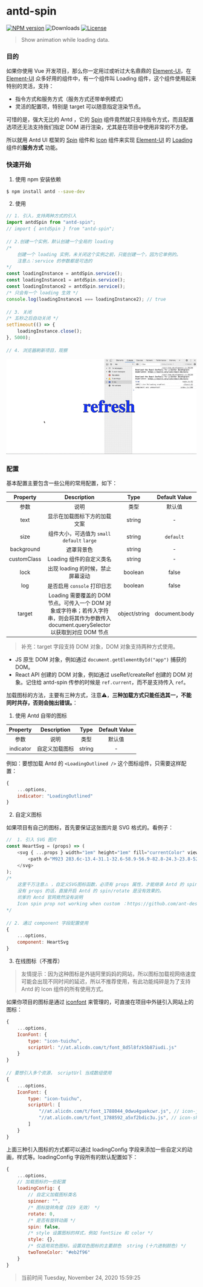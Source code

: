 # antd-spin

[![NPM version](https://img.shields.io/npm/v/antd-spin)](https://www.npmjs.com/package/antd-spin)
![Downloads](https://img.shields.io/npm/dw/antd-spin)
[![License](https://img.shields.io/npm/l/antd-spin)](./LICENSE)

> Show animation while loading data.

### 目的

如果你使用 Vue 开发项目，那么你一定用过或听过大名鼎鼎的 [Element-UI](https://element.eleme.cn/#/zh-CN/component/installation)，在 [Element-UI](https://element.eleme.cn/#/zh-CN/component/installation) 众多好用的组件中，有一个组件叫 Loading 组件，这个组件使用起来特别的灵活，支持：

- 指令方式和服务方式（服务方式还带单例模式）
- 灵活的配置项，特别是 target 可以随意指定渲染节点。

可惜的是，强大无比的 Antd ，它的 [Spin](https://ant.design/components/spin-cn/) 组件竟然就只支持指令方式，而且配置选项还无法支持我们指定 DOM 进行渲染，尤其是在项目中使用非常的不方便。

所以就用 Antd UI 框架的 [Spin](https://ant.design/components/spin-cn/) 组件和 [Icon](https://ant.design/components/icon-cn/) 组件来实现 [Element-UI](https://element.eleme.cn/#/zh-CN/component/installation) 的 [Loading](https://element.eleme.cn/#/zh-CN/component/loading) 组件的**服务方式** 功能。

### 快速开始

1. 使用 npm 安装依赖

```bash
$ npm install antd --save-dev
```

2. 使用

```js
// 1. 引入，支持两种方式的引入
import antdSpin from "antd-spin";
// import { antdSpin } from "antd-spin";

// 2.创建一个实例，默认创建一个全局的 loading
/* 
    创建一个 loading 实例，未关闭这个实例之前，只能创建一个，因为它单例的。
    注意⚠️：service 的参数都是可选的
*/
const loadingInstance = antdSpin.service();
const loadingInstance1 = antdSpin.service();
const loadingInstance2 = antdSpin.service();
/* 只会有一个 loading 生效 */
console.log(loadingInstance1 === loadingInstance2); // true

// 3. 关闭
/* 五秒之后自动关闭 */
setTimeout(() => {
	loadingInstance.close();
}, 5000);

// 4. 浏览器刷新项目，观察
```

![singleton-mode](./img/singleton-mode.gif)

### 配置

基本配置主要包含一些公用的常用配置，如下：

|  Property   |                                                                Description                                                                |     Type      | Default Value |
| :---------: | :---------------------------------------------------------------------------------------------------------------------------------------: | :-----------: | :-----------: |
|    参数     |                                                                   说明                                                                    |     类型      |    默认值     |
|    text     |                                                       显示在加载图标下方的加载文案                                                        |    string     |       -       |
|    size     |                                               组件大小，可选值为 `small` `default` `large`                                                |    string     |   `default`   |
| background  |                                                                遮罩背景色                                                                 |    string     |       -       |
| customClass |                                                         Loading 组件的自定义类名                                                          |    string     |       -       |
|    lock     |                                                     出现 loading 的时候，禁止屏幕滚动                                                     |    boolean    |     false     |
|     log     |                                                        是否启用 `console` 打印日志                                                        |    boolean    |     false     |
|   target    | Loading 需要覆盖的 DOM 节点。可传入一个 DOM 对象或字符串；若传入字符串，则会将其作为参数传入 document.querySelector 以获取到对应 DOM 节点 | object/string | document.body |

> 补充：target 字段支持 DOM 对象，DOM 对象支持两种方式使用。

- JS 原生 DOM 对象，例如通过 `document.getElementById("app")` 捕获的 DOM。
- React API 创建的 DOM 对象，例如通过 useRef/createRef 创建的 DOM 对象。记住给 antd-spin 传参的时候是 `ref.current`，而不是支持传入 `ref`。

加载图标的方法，主要有三种方式，注意⚠️，**三种加载方式只能任选其一，不能同时共存，否则会抛出错误。**：

1. 使用 Antd 自带的图标

| Property  |  Description   |  Type  | Default Value |
| :-------: | :------------: | :----: | :-----------: |
|   参数    |      说明      |  类型  |    默认值     |
| indicator | 自定义加载图标 | string |       -       |

例如：要想加载 Antd 的 `<LoadingOutlined />` 这个图标组件，只需要这样配置：

```js
{
    ...options,
    indicator: "LoadingOutlined"
}
```

2. 自定义图标

如果项目有自己的图标，首先要保证这张图片是 SVG 格式的。看例子：

```js
//  1. 引入 SVG 图片
const HeartSvg = (props) => (
    <svg { ...props } width="1em" height="1em" fill="currentColor" viewBox="0 0 1024 1024">
        <path d="M923 283.6c-13.4-31.1-32.6-58.9-56.9-82.8-24.3-23.8-52.5-42.4-84-55.5-32.5-13.5-66.9-20.3-102.4-20.3-49.3 0-97.4 13.5-139.2 39-10 6.1-19.5 12.8-28.5 20.1-9-7.3-18.5-14-28.5-20.1-41.8-25.5-89.9-39-139.2-39-35.5 0-69.9 6.8-102.4 20.3-31.4 13-59.7 31.7-84 55.5-24.4 23.9-43.5 51.7-56.9 82.8-13.9 32.3-21 66.6-21 101.9 0 33.3 6.8 68 20.3 103.3 11.3 29.5 27.5 60.1 48.2 91 32.8 48.9 77.9 99.9 133.9 151.6 92.8 85.7 184.7 144.9 188.6 147.3l23.7 15.2c10.5 6.7 24 6.7 34.5 0l23.7-15.2c3.9-2.5 95.7-61.6 188.6-147.3 56-51.7 101.1-102.7 133.9-151.6 20.7-30.9 37-61.5 48.2-91 13.5-35.3 20.3-70 20.3-103.3 0.1-35.3-7-69.6-20.9-101.9z" />
    </svg>
);
/*
    这里千万注意⚠️ ，自定义SVG图标函数，必须有 props 属性，才能继承 Antd 的 spin（动画） rotate（旋转）等属性。
    没有 props 的话，直接开启 Antd 的 spin/rotate 是没有效果的。
    坑爹的 Antd 官网竟然没有说明
    Icon spin prop not working when custom ：https://github.com/ant-design/ant-design-icons/issues/270
*/

// 2. 通过 component 字段配置使用
{
    ...options,
    component: HeartSvg
}
```

3. 在线图标（不推荐）

> 友情提示：因为这种图标是外链阿里妈妈的网站，所以图标加载视网络速度可能会出现不同时间的延迟，所以不推荐使用，有此功能纯碎是为了支持 Antd 的 Icon 组件的所有使用方式。

如果你项目的图标是通过 [iconfont](https://www.iconfont.cn/) 来管理的，可直接在项目中外链引入网站上的图标：

```js
{
    ...options,
    IconFont: {
        type: "icon-tuichu",
        scriptUrl: "//at.alicdn.com/t/font_8d5l8fzk5b87iudi.js"
    }
}

// 要想引入多个资源， scriptUrl 当成数组使用
{
    ...options,
    IconFont: {
        type: "icon-tuichu",
        scriptUrl: [
            "//at.alicdn.com/t/font_1788044_0dwu4guekcwr.js", // icon-javascript, icon-java, icon-shoppingcart (overrided)
            "//at.alicdn.com/t/font_1788592_a5xf2bdic3u.js", // icon-shoppingcart, icon-python
        ]
    }
}

```

上面三种引入图标的方式都可以通过 loadingConfig 字段来添加一些自定义的动画，样式等。loadingConfig 字段所有的默认配置如下：

```js
{
    ...options,
    // 加载图标的一些配置
    loadingConfig: {
        // 自定义加载图标类名
        spinner: "",
        /* 图标旋转角度（IE9 无效） */
        rotate: 0,
        /* 是否有旋转动画 */
        spin: false,
        /* style 设置图标的样式，例如 fontSize 和 color */
        style: {},
        /* 仅适用双色图标。设置双色图标的主要颜色	string (十六进制颜色) */
        twoToneColor: "#eb2f96"
    }
}
```

> 当前时间 Tuesday, November 24, 2020 15:59:25
